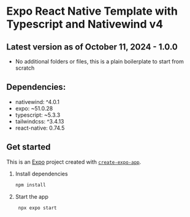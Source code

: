 # Expo React Native Template with Typescript and Nativewind v4

## Latest version as of October 11, 2024 - 1.0.0

- No additional folders or files, this is a plain boilerplate to start from scratch


## Dependencies:

- nativewind: ^4.0.1
- expo: ~51.0.28
- typescript: ~5.3.3
- tailwindcss: ^3.4.13
- react-native: 0.74.5


## Get started

This is an [Expo](https://expo.dev) project created with [`create-expo-app`](https://www.npmjs.com/package/create-expo-app).

1. Install dependencies

   ```bash
   npm install
   ```

2. Start the app

   ```bash
    npx expo start
   ```
